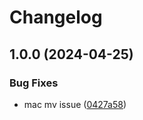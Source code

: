 # Changelog

## 1.0.0 (2024-04-25)


### Bug Fixes

* mac mv issue ([0427a58](https://github.com/Davidffry/asdf-vmctl/commit/0427a58674dec512cd3ac44bac00de27d156728b))
